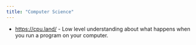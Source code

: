 ```yaml
---
title: "Computer Science"
---
```


- https://cpu.land/ - Low level understanding about what happens when you run a program on your computer.
